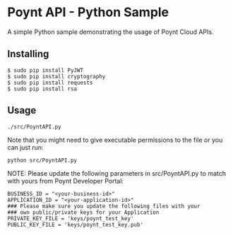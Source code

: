 # Poynt API - Python Sample
A simple Python sample demonstrating the usage of Poynt Cloud APIs.

## Installing

```
$ sudo pip install PyJWT
$ sudo pip install cryptography
$ sudo pip install requests
$ sudo pip install rsa
```

## Usage

```
./src/PoyntAPI.py
```

Note that you might need to give executable permissions to the file or you
can just run:

```
python src/PoyntAPI.py
```

NOTE: Please update the following parameters in src/PoyntAPI.py to match with yours from Poynt Developer Portal:

```
BUSINESS_ID = "<your-business-id>"
APPLICATION_ID = "<your-application-id>"
### Please make sure you update the following files with your
### own public/private keys for your Application
PRIVATE_KEY_FILE = 'keys/poynt_test_key'
PUBLIC_KEY_FILE = 'keys/poynt_test_key.pub'
```
